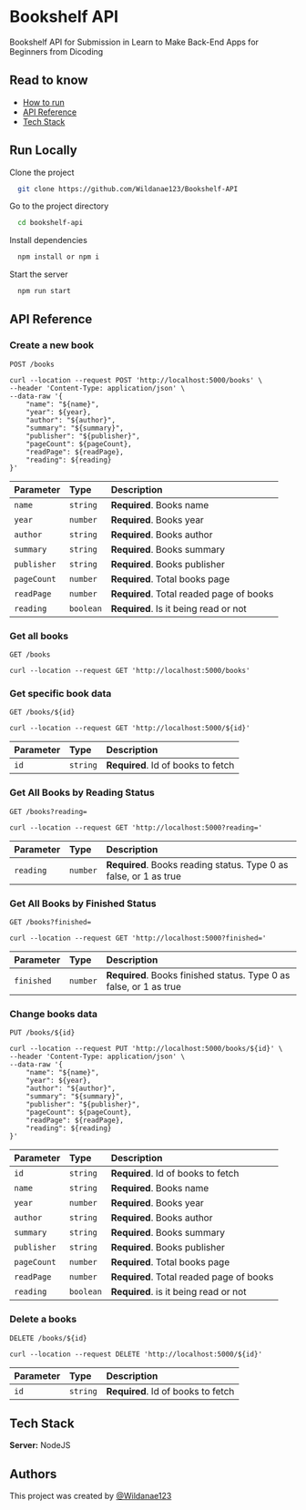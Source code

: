# Bookshelf API

Bookshelf API for Submission in Learn to Make Back-End Apps for Beginners from Dicoding

## Read to know

- [How to run](#run-locally)
- [API Reference](#api-reference)
- [Tech Stack](#tech-stack)

## Run Locally

Clone the project

```bash
  git clone https://github.com/Wildanae123/Bookshelf-API
```

Go to the project directory

```bash
  cd bookshelf-api
```

Install dependencies

```bash
  npm install or npm i
```

Start the server

```bash
  npm run start
```

## API Reference

### Create a new book

`POST /books`

```
curl --location --request POST 'http://localhost:5000/books' \
--header 'Content-Type: application/json' \
--data-raw '{
    "name": "${name}",
    "year": ${year},
    "author": "${author}",
    "summary": "${summary}",
    "publisher": "${publisher}",
    "pageCount": ${pageCount},
    "readPage": ${readPage},
    "reading": ${reading}
}'
```

| Parameter   | Type      | Description                              |
| :---------- | :-------- | :--------------------------------------- |
| `name`      | `string`  | **Required**. Books name                 |
| `year`      | `number`  | **Required**. Books year                 |
| `author`    | `string`  | **Required**. Books author               |
| `summary`   | `string`  | **Required**. Books summary              |
| `publisher` | `string`  | **Required**. Books publisher            |
| `pageCount` | `number`  | **Required**. Total books page           |
| `readPage`  | `number`  | **Required**. Total readed page of books |
| `reading`   | `boolean` | **Required**. Is it being read or not    |

### Get all books

`GET /books`

```
curl --location --request GET 'http://localhost:5000/books'
```

### Get specific book data

`GET /books/${id}`

```
curl --location --request GET 'http://localhost:5000/${id}'
```

| Parameter | Type     | Description                        |
| :-------- | :------- | :--------------------------------- |
| `id`      | `string` | **Required**. Id of books to fetch |

### Get All Books by Reading Status

`GET /books?reading=`

```
curl --location --request GET 'http://localhost:5000?reading='
```

| Parameter | Type     | Description                                                       |
| :-------- | :------- | :---------------------------------------------------------------- |
| `reading` | `number` | **Required**. Books reading status. Type 0 as false, or 1 as true |

### Get All Books by Finished Status

`GET /books?finished=`

```
curl --location --request GET 'http://localhost:5000?finished='
```

| Parameter  | Type     | Description                                                        |
| :--------- | :------- | :----------------------------------------------------------------- |
| `finished` | `number` | **Required**. Books finished status. Type 0 as false, or 1 as true |

### Change books data

`PUT /books/${id}`

```
curl --location --request PUT 'http://localhost:5000/books/${id}' \
--header 'Content-Type: application/json' \
--data-raw '{
    "name": "${name}",
    "year": ${year},
    "author": "${author}",
    "summary": "${summary}",
    "publisher": "${publisher}",
    "pageCount": ${pageCount},
    "readPage": ${readPage},
    "reading": ${reading}
}'
```

| Parameter   | Type      | Description                              |
| :---------- | :-------- | :--------------------------------------- |
| `id`        | `string`  | **Required**. Id of books to fetch       |
| `name`      | `string`  | **Required**. Books name                 |
| `year`      | `number`  | **Required**. Books year                 |
| `author`    | `string`  | **Required**. Books author               |
| `summary`   | `string`  | **Required**. Books summary              |
| `publisher` | `string`  | **Required**. Books publisher            |
| `pageCount` | `number`  | **Required**. Total books page           |
| `readPage`  | `number`  | **Required**. Total readed page of books |
| `reading`   | `boolean` | **Required**. is it being read or not    |

### Delete a books

`DELETE /books/${id}`

```
curl --location --request DELETE 'http://localhost:5000/${id}'
```

| Parameter | Type     | Description                        |
| :-------- | :------- | :--------------------------------- |
| `id`      | `string` | **Required**. Id of books to fetch |

## Tech Stack

**Server:** NodeJS

## Authors

This project was created by [@Wildanae123](https://github.com/Wildanae123)
